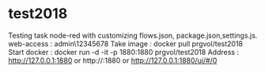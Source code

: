 # test2018
Testing task node-red with customizing flows.json, package.json,settings.js. web-access : admin\12345678
Take image : docker pull prgvol/test2018
Start docker :  docker run -d -it -p 1880:1880  prgvol/test2018
Address : http://127.0.0.1:1880 or http://<your ip>:1880 or 
http://127.0.0.1:1880/ui/#/0


